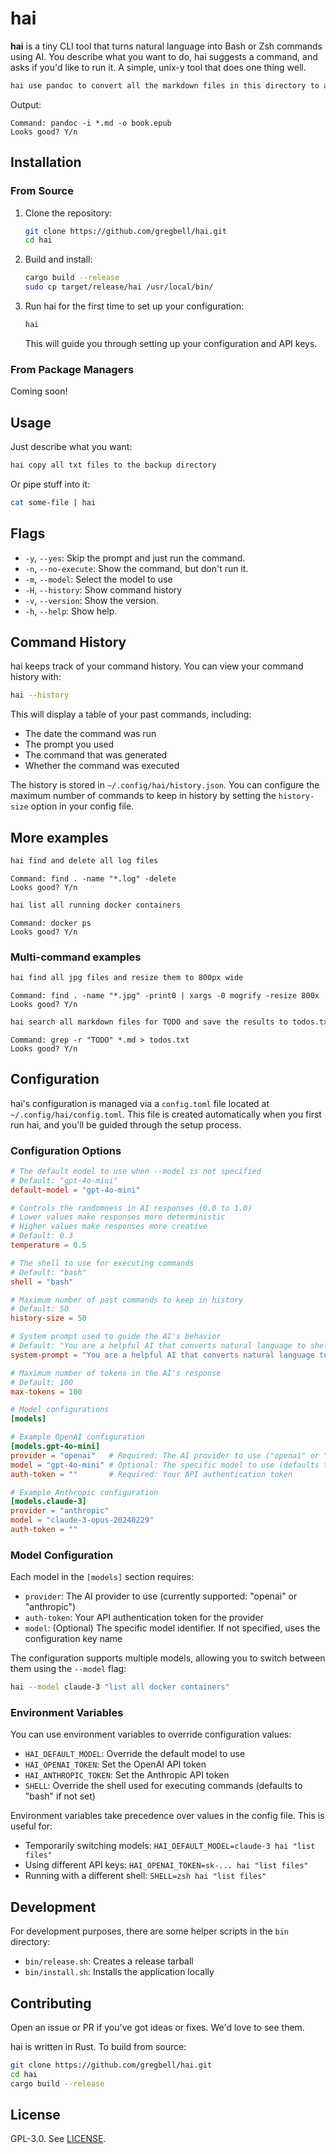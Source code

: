 # hai

**hai** is a tiny CLI tool that turns natural language into Bash or Zsh commands using AI. You describe what you want to do, hai suggests a command, and asks if you'd like to run it. A simple, unix-y tool that does one thing well.

```bash
hai use pandoc to convert all the markdown files in this directory to an ebook
```

Output:

```
Command: pandoc -i *.md -o book.epub
Looks good? Y/n
```

## Installation

### From Source

1. Clone the repository:
   ```bash
   git clone https://github.com/gregbell/hai.git
   cd hai
   ```

2. Build and install:
   ```bash
   cargo build --release
   sudo cp target/release/hai /usr/local/bin/
   ```

3. Run hai for the first time to set up your configuration:
   ```bash
   hai
   ```
   
   This will guide you through setting up your configuration and API keys.

### From Package Managers

Coming soon!

## Usage

Just describe what you want:

```bash
hai copy all txt files to the backup directory
```

Or pipe stuff into it:

```bash
cat some-file | hai
```

## Flags

- `-y`, `--yes`: Skip the prompt and just run the command.
- `-n`, `--no-execute`: Show the command, but don't run it.
- `-m`, `--model`: Select the model to use
- `-H`, `--history`: Show command history
- `-v`, `--version`: Show the version.
- `-h`, `--help`: Show help.

## Command History

hai keeps track of your command history. You can view your command history with:

```bash
hai --history
```

This will display a table of your past commands, including:
- The date the command was run
- The prompt you used
- The command that was generated
- Whether the command was executed

The history is stored in `~/.config/hai/history.json`. You can configure the maximum number of commands to keep in history by setting the `history-size` option in your config file.

## More examples

```bash
hai find and delete all log files
```

```
Command: find . -name "*.log" -delete
Looks good? Y/n
```

```bash
hai list all running docker containers
```

```
Command: docker ps
Looks good? Y/n
```

### Multi-command examples

```bash
hai find all jpg files and resize them to 800px wide
```

```
Command: find . -name "*.jpg" -print0 | xargs -0 mogrify -resize 800x
Looks good? Y/n
```

```bash
hai search all markdown files for TODO and save the results to todos.txt
```

```
Command: grep -r "TODO" *.md > todos.txt
Looks good? Y/n
```

## Configuration

hai's configuration is managed via a `config.toml` file located at `~/.config/hai/config.toml`. This file is created automatically when you first run hai, and you'll be guided through the setup process.

### Configuration Options

```toml
# The default model to use when --model is not specified
# Default: "gpt-4o-mini"
default-model = "gpt-4o-mini"

# Controls the randomness in AI responses (0.0 to 1.0)
# Lower values make responses more deterministic
# Higher values make responses more creative
# Default: 0.3
temperature = 0.5

# The shell to use for executing commands
# Default: "bash"
shell = "bash"

# Maximum number of past commands to keep in history
# Default: 50
history-size = 50

# System prompt used to guide the AI's behavior
# Default: "You are a helpful AI that converts natural language to shell commands. Respond with ONLY the shell command, no explanations or markdown formatting."
system-prompt = "You are a helpful AI that converts natural language to shell commands."

# Maximum number of tokens in the AI's response
# Default: 100
max-tokens = 100

# Model configurations
[models]

# Example OpenAI configuration
[models.gpt-4o-mini]
provider = "openai"   # Required: The AI provider to use ("openai" or "anthropic")
model = "gpt-4o-mini" # Optional: The specific model to use (defaults to key name if not specified)
auth-token = ""       # Required: Your API authentication token

# Example Anthropic configuration
[models.claude-3]
provider = "anthropic"
model = "claude-3-opus-20240229"
auth-token = ""
```

### Model Configuration

Each model in the `[models]` section requires:
- `provider`: The AI provider to use (currently supported: "openai" or "anthropic")
- `auth-token`: Your API authentication token for the provider
- `model`: (Optional) The specific model identifier. If not specified, uses the configuration key name

The configuration supports multiple models, allowing you to switch between them using the `--model` flag:

```bash
hai --model claude-3 "list all docker containers"
```

### Environment Variables

You can use environment variables to override configuration values:

- `HAI_DEFAULT_MODEL`: Override the default model to use
- `HAI_OPENAI_TOKEN`: Set the OpenAI API token
- `HAI_ANTHROPIC_TOKEN`: Set the Anthropic API token
- `SHELL`: Override the shell used for executing commands (defaults to "bash" if not set)

Environment variables take precedence over values in the config file. This is useful for:
- Temporarily switching models: `HAI_DEFAULT_MODEL=claude-3 hai "list files"`
- Using different API keys: `HAI_OPENAI_TOKEN=sk-... hai "list files"`
- Running with a different shell: `SHELL=zsh hai "list files"`

## Development

For development purposes, there are some helper scripts in the `bin` directory:

- `bin/release.sh`: Creates a release tarball
- `bin/install.sh`: Installs the application locally

## Contributing

Open an issue or PR if you've got ideas or fixes. We'd love to see them.

hai is written in Rust. To build from source:

```bash
git clone https://github.com/gregbell/hai.git
cd hai
cargo build --release
```

## License

GPL-3.0. See [LICENSE](LICENSE).